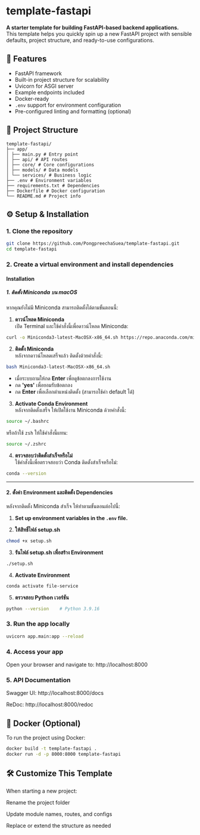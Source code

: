 # template-fastapi

**A starter template for building FastAPI-based backend applications.**  
This template helps you quickly spin up a new FastAPI project with sensible defaults, project structure, and ready-to-use configurations.

## 🚀 Features

- FastAPI framework
- Built-in project structure for scalability
- Uvicorn for ASGI server
- Example endpoints included
- Docker-ready
- `.env` support for environment configuration
- Pre-configured linting and formatting (optional)

## 📁 Project Structure

```
template-fastapi/
├── app/
│ ├── main.py # Entry point
│ ├── api/ # API routes
│ ├── core/ # Core configurations
│ ├── models/ # Data models
│ └── services/ # Business logic
├── .env # Environment variables
├── requirements.txt # Dependencies
├── Dockerfile # Docker configuration
└── README.md # Project info
```

## ⚙️ Setup & Installation

### 1. Clone the repository

```bash
git clone https://github.com/PongpreechaSuea/template-fastapi.git
cd template-fastapi
```

### 2. Create a virtual environment and install dependencies

#### Installation

##### **1. ติดตั้ง Miniconda บน macOS**

หากคุณยังไม่มี Miniconda สามารถติดตั้งได้ตามขั้นตอนนี้:

1. **ดาวน์โหลด Miniconda**  
   เปิด Terminal และใช้คำสั่งนี้เพื่อดาวน์โหลด Miniconda:

```bash
curl -o Miniconda3-latest-MacOSX-x86_64.sh https://repo.anaconda.com/miniconda/Miniconda3-latest-MacOSX-x86_64.sh
```

2. **ติดตั้ง Miniconda**  
   หลังจากดาวน์โหลดเสร็จแล้ว ติดตั้งด้วยคำสั่งนี้:

```bash
bash Miniconda3-latest-MacOSX-x86_64.sh
```

- เมื่อระบบถามให้กด **Enter** เพื่อดูข้อตกลงการใช้งาน
- กด **'yes'** เพื่อยอมรับข้อตกลง
- กด **Enter** เพื่อเลือกตำแหน่งติดตั้ง (สามารถใช้ค่า default ได้)

3. **Activate Conda Environment**  
   หลังจากติดตั้งเสร็จ ให้เปิดใช้งาน Miniconda ด้วยคำสั่งนี้:

```bash
source ~/.bashrc
```

หรือถ้าใช้ `zsh` ให้ใช้คำสั่งนี้แทน:

```bash
source ~/.zshrc
```

4. **ตรวจสอบว่าติดตั้งสำเร็จหรือไม่**  
   ใช้คำสั่งนี้เพื่อตรวจสอบว่า Conda ติดตั้งสำเร็จหรือไม่:

```bash
conda --version
```

---

#### **2. ตั้งค่า Environment และติดตั้ง Dependencies**

หลังจากติดตั้ง Miniconda สำเร็จ ให้ทำตามขั้นตอนต่อไปนี้:

1. **Set up environment variables in the `.env` file.**

2. **ให้สิทธิ์ไฟล์ setup.sh**

```bash
chmod +x setup.sh
```

3. **รันไฟล์ setup.sh เพื่อสร้าง Environment**

```bash
./setup.sh
```

4. **Activate Environment**

```bash
conda activate file-service
```

5. **ตรวจสอบ Python เวอร์ชัน**

```bash
python --version    # Python 3.9.16
```

### 3. Run the app locally

```bash
uvicorn app.main:app --reload
```

### 4. Access your app

Open your browser and navigate to: http://localhost:8000

### 5. API Documentation

Swagger UI: http://localhost:8000/docs

ReDoc: http://localhost:8000/redoc

## 🐳 Docker (Optional)

To run the project using Docker:

```bash
docker build -t template-fastapi .
docker run -d -p 8000:8000 template-fastapi
```

## 🛠️ Customize This Template

When starting a new project:

Rename the project folder

Update module names, routes, and configs

Replace or extend the structure as needed
